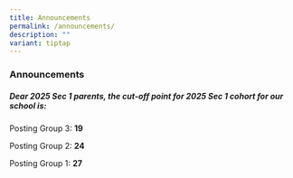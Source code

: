 ```yaml
---
title: Announcements
permalink: /announcements/
description: ""
variant: tiptap
---
```

<h3>Announcements</h3>
<h5>Dear 2025 Sec 1 parents, the cut-off point for 2025 Sec 1 cohort for our school is:</h5>
<p>Posting Group 3: <strong>19</strong>
</p>
<p>Posting Group 2: <strong>24</strong>
</p>
<p>Posting Group 1: <strong>27</strong>
</p>
<p></p>